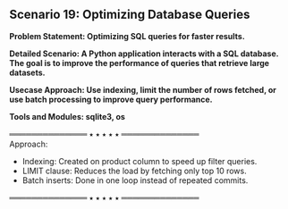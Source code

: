 ## Scenario 19: Optimizing Database Queries  
**Problem Statement: Optimizing SQL queries for faster results.**  

**Detailed Scenario: A Python application interacts with a SQL database. The goal is to improve the performance of queries that retrieve large datasets.**  

**Usecase Approach: Use indexing, limit the number of rows fetched, or use batch processing to improve query performance.**  

**Tools and Modules: sqlite3, os**  

══════════════ ⭑ ⭑ ⭑ ⭑ ⭑ ══════════════  
Approach:  
- Indexing: Created on product column to speed up filter queries.  
- LIMIT clause: Reduces the load by fetching only top 10 rows.  
- Batch inserts: Done in one loop instead of repeated commits.  

══════════════ ⭑ ⭑ ⭑ ⭑ ⭑ ══════════════  


